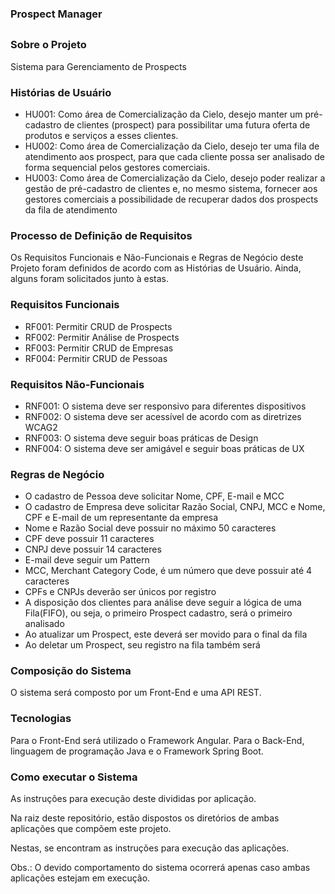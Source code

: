 ### Prospect Manager
##

### Sobre o Projeto

Sistema para Gerenciamento de Prospects

### Histórias de Usuário

- HU001: Como área de Comercialização da Cielo, desejo manter um pré-cadastro de clientes (prospect) para possibilitar uma futura oferta de produtos e serviços a esses clientes.
- HU002: Como área de Comercialização da Cielo, desejo ter uma fila de atendimento aos prospect, para que cada cliente possa ser analisado de forma sequencial pelos gestores comerciais.
- HU003: Como área de Comercialização da Cielo, desejo poder realizar a gestão de pré-cadastro de clientes e, no mesmo sistema, fornecer aos gestores comerciais a possibilidade de recuperar dados dos prospects da fila de atendimento

### Processo de Definição de Requisitos

Os Requisitos Funcionais e Não-Funcionais e Regras de Negócio deste Projeto foram definidos de acordo com as Histórias de Usuário. Ainda, alguns foram solicitados junto à estas.

### Requisitos Funcionais

- RF001: Permitir CRUD de Prospects
- RF002: Permitir Análise de Prospects
- RF003: Permitir CRUD de Empresas
- RF004: Permitir CRUD de Pessoas

### Requisitos Não-Funcionais

- RNF001: O sistema deve ser responsivo para diferentes dispositivos
- RNF002: O sistema deve ser acessível de acordo com as diretrizes WCAG2
- RNF003: O sistema deve seguir boas práticas de Design
- RNF004: O sistema deve ser amigável e seguir boas práticas de UX

### Regras de Negócio

- O cadastro de Pessoa deve solicitar Nome, CPF, E-mail e MCC
- O cadastro de Empresa deve solicitar Razão Social, CNPJ, MCC e Nome, CPF e E-mail de um representante da empresa
- Nome e Razão Social deve possuir no máximo 50 caracteres
- CPF deve possuir 11 caracteres
- CNPJ deve possuir 14 caracteres
- E-mail deve seguir um Pattern
- MCC, Merchant Category Code, é um número que deve possuir até 4 caracteres
- CPFs e CNPJs deverão ser únicos por registro
- A disposição dos clientes para análise deve seguir a lógica de uma Fila(FIFO), ou seja, o primeiro Prospect cadastro, será o primeiro analisado
- Ao atualizar um Prospect, este deverá ser movido para o final da fila
- Ao deletar um Prospect, seu registro na fila também será

### Composição do Sistema

O sistema será composto por um Front-End e uma API REST.

### Tecnologias

Para o Front-End será utilizado o Framework Angular. Para o Back-End, linguagem de programação Java e o Framework Spring Boot.

### Como executar o Sistema

As instruções para execução deste divididas por aplicação.

Na raiz deste repositório, estão dispostos os diretórios de ambas aplicações que compõem este projeto.

Nestas, se encontram as instruções para execução das aplicações.

Obs.: O devido comportamento do sistema ocorrerá apenas caso ambas aplicações estejam em execução.